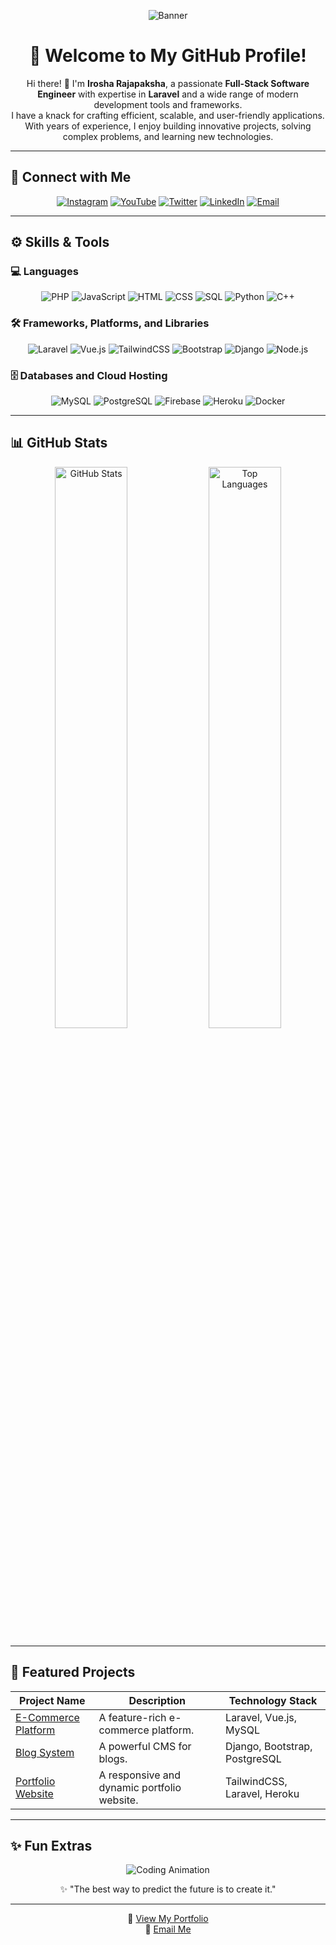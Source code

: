 <div align="center">

![Banner](https://via.placeholder.com/1200x300?text=Welcome+to+My+World+of+Code!)  

# 🌟 Welcome to My GitHub Profile!  

Hi there! 👋 I'm **Irosha Rajapaksha**, a passionate **Full-Stack Software Engineer** with expertise in **Laravel** and a wide range of modern development tools and frameworks.  
I have a knack for crafting efficient, scalable, and user-friendly applications. With years of experience, I enjoy building innovative projects, solving complex problems, and learning new technologies.

</div>  

---

## 🔗 **Connect with Me**

<div align="center">  
<a href="https://instagram.com/your-username" target="_blank"><img src="https://img.shields.io/badge/Instagram-%23E4405F.svg?style=for-the-badge&logo=instagram&logoColor=white" alt="Instagram" /></a>  
<a href="https://youtube.com/your-username" target="_blank"><img src="https://img.shields.io/badge/YouTube-%23FF0000.svg?style=for-the-badge&logo=youtube&logoColor=white" alt="YouTube" /></a>  
<a href="https://twitter.com/your-username" target="_blank"><img src="https://img.shields.io/badge/Twitter-%231DA1F2.svg?style=for-the-badge&logo=twitter&logoColor=white" alt="Twitter" /></a>  
<a href="https://linkedin.com/in/your-username" target="_blank"><img src="https://img.shields.io/badge/LinkedIn-%230A66C2.svg?style=for-the-badge&logo=linkedin&logoColor=white" alt="LinkedIn" /></a>  
<a href="mailto:your-email@example.com" target="_blank"><img src="https://img.shields.io/badge/Email-%23D14836.svg?style=for-the-badge&logo=gmail&logoColor=white" alt="Email" /></a>  
</div>

---

## ⚙️ **Skills & Tools**  

### 💻 **Languages**
<div align="center">  
<img src="https://img.shields.io/badge/PHP-%23777BB4.svg?style=for-the-badge&logo=php&logoColor=white" alt="PHP" />  
<img src="https://img.shields.io/badge/JavaScript-%23F7DF1E.svg?style=for-the-badge&logo=javascript&logoColor=black" alt="JavaScript" />  
<img src="https://img.shields.io/badge/HTML-%23E34F26.svg?style=for-the-badge&logo=html5&logoColor=white" alt="HTML" />  
<img src="https://img.shields.io/badge/CSS-%231572B6.svg?style=for-the-badge&logo=css3&logoColor=white" alt="CSS" />  
<img src="https://img.shields.io/badge/SQL-%2300758F.svg?style=for-the-badge&logo=mysql&logoColor=white" alt="SQL" />  
<img src="https://img.shields.io/badge/Python-%233776AB.svg?style=for-the-badge&logo=python&logoColor=white" alt="Python" />  
<img src="https://img.shields.io/badge/C++-%2300599C.svg?style=for-the-badge&logo=cplusplus&logoColor=white" alt="C++" />  
</div>  

### 🛠️ **Frameworks, Platforms, and Libraries**
<div align="center">  
<img src="https://img.shields.io/badge/Laravel-%23FF2D20.svg?style=for-the-badge&logo=laravel&logoColor=white" alt="Laravel" />  
<img src="https://img.shields.io/badge/Vue.js-%234FC08D.svg?style=for-the-badge&logo=vue.js&logoColor=white" alt="Vue.js" />  
<img src="https://img.shields.io/badge/TailwindCSS-%2338B2AC.svg?style=for-the-badge&logo=tailwind-css&logoColor=white" alt="TailwindCSS" />  
<img src="https://img.shields.io/badge/Bootstrap-%237952B3.svg?style=for-the-badge&logo=bootstrap&logoColor=white" alt="Bootstrap" />  
<img src="https://img.shields.io/badge/Django-%23092E20.svg?style=for-the-badge&logo=django&logoColor=white" alt="Django" />  
<img src="https://img.shields.io/badge/Node.js-%23339933.svg?style=for-the-badge&logo=node.js&logoColor=white" alt="Node.js" />  
</div>  

### 🗄️ **Databases and Cloud Hosting**
<div align="center">  
<img src="https://img.shields.io/badge/MySQL-%2300758F.svg?style=for-the-badge&logo=mysql&logoColor=white" alt="MySQL" />  
<img src="https://img.shields.io/badge/PostgreSQL-%23316192.svg?style=for-the-badge&logo=postgresql&logoColor=white" alt="PostgreSQL" />  
<img src="https://img.shields.io/badge/Firebase-%23039BE5.svg?style=for-the-badge&logo=firebase" alt="Firebase" />  
<img src="https://img.shields.io/badge/Heroku-%23430098.svg?style=for-the-badge&logo=heroku&logoColor=white" alt="Heroku" />  
<img src="https://img.shields.io/badge/Docker-%232496ED.svg?style=for-the-badge&logo=docker&logoColor=white" alt="Docker" />  
</div>  

---

## 📊 **GitHub Stats**  

<div align="center">  
  <img src="https://github-readme-stats.vercel.app/api?username=irosha-rajapaksha&show_icons=true&theme=radical" alt="GitHub Stats" width="48%"/>  
  <img src="https://github-readme-stats.vercel.app/api/top-langs/?username=irosha-rajapaksha&layout=compact&theme=radical" alt="Top Languages" width="48%"/>  
</div>  

---

## 🌟 **Featured Projects**  

<div align="center">

| Project Name | Description | Technology Stack |  
|--------------|-------------|------------------|  
| [E-Commerce Platform](https://github.com) | A feature-rich e-commerce platform. | Laravel, Vue.js, MySQL |  
| [Blog System](https://github.com) | A powerful CMS for blogs. | Django, Bootstrap, PostgreSQL |  
| [Portfolio Website](https://github.com) | A responsive and dynamic portfolio website. | TailwindCSS, Laravel, Heroku |  

</div>  

---

## ✨ **Fun Extras**  

<div align="center">

![Coding Animation](https://media.giphy.com/media/qgQUggAC3Pfv687qPC/giphy.gif)  

✨ "The best way to predict the future is to create it."  

</div>  

---

<div align="center">

📂 [View My Portfolio](https://example.com)  
📧 [Email Me](mailto:your-email@example.com)  

</div>
